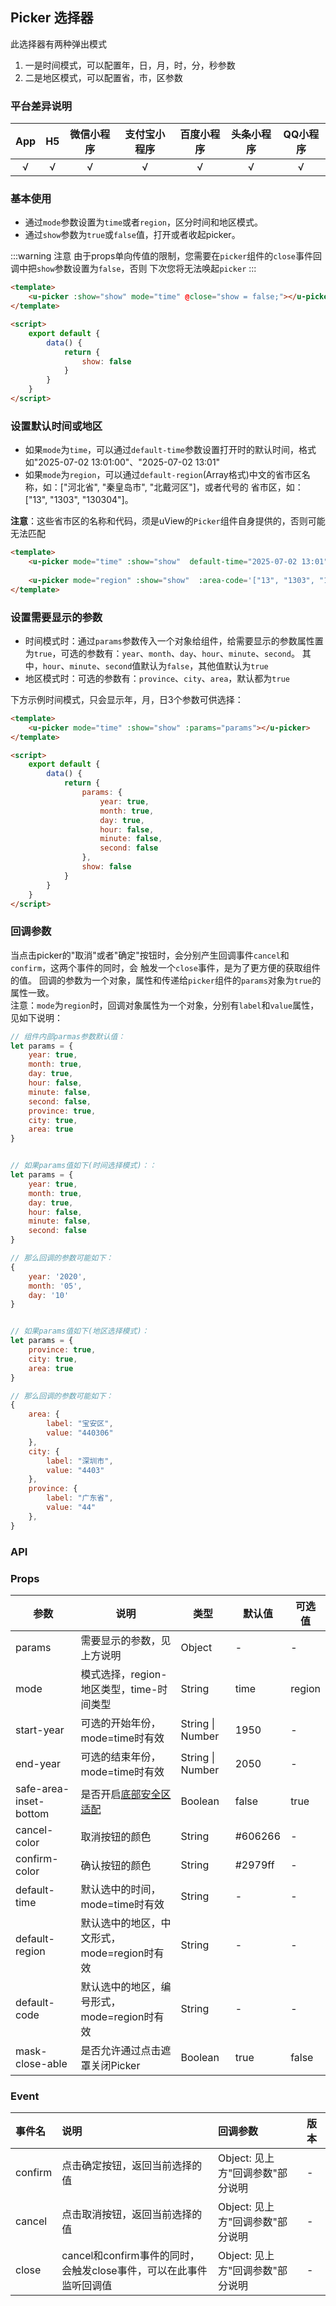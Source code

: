 ## Picker 选择器

<demo-model url="/pages/componentsB/picker/index"></demo-model>


此选择器有两种弹出模式

1. 一是时间模式，可以配置年，日，月，时，分，秒参数
2. 二是地区模式，可以配置省，市，区参数

<custom-block></custom-block>

### 平台差异说明

|App|H5|微信小程序|支付宝小程序|百度小程序|头条小程序|QQ小程序|
|:-:|:-:|:-:|:-:|:-:|:-:|:-:|
|√|√|√|√|√|√|√|

### 基本使用

- 通过`mode`参数设置为`time`或者`region`，区分时间和地区模式。
- 通过`show`参数为`true`或`false`值，打开或者收起picker。

:::warning 注意
由于props单向传值的限制，您需要在`picker`组件的`close`事件回调中把`show`参数设置为`false`，否则
下次您将无法唤起`picker`
:::

```html
<template>
	<u-picker :show="show" mode="time" @close="show = false;"></u-picker>
</template>

<script>
	export default {
		data() {
			return {
				show: false
			}
		}
	}
</script>
```

### 设置默认时间或地区

- 如果`mode`为`time`，可以通过`default-time`参数设置打开时的默认时间，格式如"2025-07-02 13:01:00"、"2025-07-02 13:01"
- 如果`mode`为`region`，可以通过`default-region`(Array格式)中文的省市区名称，如：["河北省", "秦皇岛市", "北戴河区"]，或者代号的
省市区，如：["13", "1303", "130304"]。

**注意**：这些省市区的名称和代码，须是uView的`Picker`组件自身提供的，否则可能无法匹配

```html
<template>
	<u-picker mode="time" :show="show"  default-time="2025-07-02 13:01"></u-picker>
	
	<u-picker mode="region" :show="show"  :area-code='["13", "1303", "130304"]'></u-picker>
</template>
```

### 设置需要显示的参数

- 时间模式时：通过`params`参数传入一个对象给组件，给需要显示的参数属性置为`true`，可选的参数有：`year`、`month`、`day`、`hour`、`minute`、`second`。
其中，`hour`、`minute`、`second`值默认为`false`，其他值默认为`true`
- 地区模式时：可选的参数有：`province`、`city`、`area`，默认都为`true`

下方示例时间模式，只会显示年，月，日3个参数可供选择：

```html
<template>
	<u-picker mode="time" :show="show" :params="params"></u-picker>
</template>

<script>
	export default {
		data() {
			return {
				params: {
					year: true,
					month: true,
					day: true,
					hour: false,
					minute: false,
					second: false
				},
				show: false
			}
		}
	}
</script>
```

### 回调参数

当点击picker的"取消"或者"确定"按钮时，会分别产生回调事件`cancel`和`confirm`，这两个事件的同时，会
触发一个`close`事件，是为了更方便的获取组件的值。
回调的参数为一个对象，属性和传递给`picker`组件的`params`对象为`true`的属性一致。  
注意：`mode`为`region`时，回调对象属性为一个对象，分别有`label`和`value`属性，见如下说明：

```js
// 组件内部parmas参数默认值：
let params = {
	year: true,
	month: true,
	day: true,
	hour: false,
	minute: false,
	second: false,
	province: true,
	city: true,
	area: true
}


// 如果params值如下(时间选择模式)：：
let params = {
	year: true,
	month: true,
	day: true,
	hour: false,
	minute: false,
	second: false
}

// 那么回调的参数可能如下：
{
	year: '2020',
	month: '05',
	day: '10'
}


// 如果params值如下(地区选择模式)：
let params = {
	province: true,
	city: true,
	area: true
}

// 那么回调的参数可能如下：
{
	area: {
		label: "宝安区",
		value: "440306"
	},
	city: {
		label: "深圳市",
		value: "4403"
	},
	province: {
		label: "广东省",
		value: "44"
	},
}
```

### API

### Props

| 参数          | 说明            | 类型            | 默认值             |  可选值   |
|-------------  |---------------- |---------------|------------------ |-------- |
| params | 需要显示的参数，见上方说明  | Object | - | - |
| mode | 模式选择，region-地区类型，time-时间类型  | String	 | time | region |
| start-year | 可选的开始年份，mode=time时有效 | String \| Number | 1950 | - |
| end-year | 可选的结束年份，mode=time时有效 | String \| Number | 2050 | - |
| safe-area-inset-bottom | 是否开启[底部安全区适配](/components/safeAreaInset.html#关于uview某些组件safe-area-inset参数的说明) | Boolean  | false | true |
| cancel-color | 取消按钮的颜色  | String | #606266 | - |
| confirm-color | 确认按钮的颜色  | String | #2979ff | - | 6
| default-time | 默认选中的时间，mode=time时有效  | String | - | - |
| default-region | 默认选中的地区，中文形式，mode=region时有效  | String | - | - |
| default-code | 默认选中的地区，编号形式，mode=region时有效  | String | - | - |
| mask-close-able | 是否允许通过点击遮罩关闭Picker  | Boolean | true | false |


### Event

|事件名|说明|回调参数|版本|
|:-|:-|:-|:-|
| confirm | 点击确定按钮，返回当前选择的值 | Object: 见上方"回调参数"部分说明 | - |
| cancel | 点击取消按钮，返回当前选择的值 | Object: 见上方"回调参数"部分说明 | - |
| close | cancel和confirm事件的同时，会触发close事件，可以在此事件监听回调值 | Object: 见上方"回调参数"部分说明 | - |
